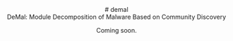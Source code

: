 <center># demal<center>
DeMal: Module Decomposition of Malware Based on Community Discovery

Coming soon.
